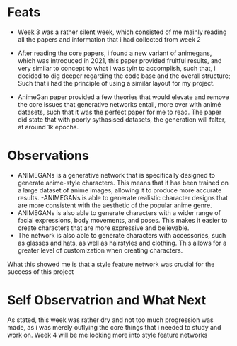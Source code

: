 # Feats

- Week 3 was a rather silent week, which consisted of me mainly reading all the papers and information that i had collected from week 2
- After reading the core papers, i found a new variant of animegans, which was introduced in 2021, this paper provided fruitful results, and very similar to concept to what i was tyin to accomplish, such that, i decided to dig deeper regarding the code base and the overall structure; Such that i had the principle of using a similar layout for my project.

- AnimeGan paper provided a few theories that would elevate and remove the core issues that generative networks entail, more over with animé datasets, such that it was the perfect paper for me to read. The paper did state that with poorly sythasised datasets, the generation will falter, at around 1k epochs.

# Observations

- ANIMEGANs is a generative network that is specifically designed to generate anime-style characters. This means that it has been trained on a large dataset of anime images, allowing it to produce more accurate results.
-ANIMEGANs is able to generate realistic character designs that are more consistent with the aesthetic of the popular anime genre.
- ANIMEGANs is also able to generate characters with a wider range of facial expressions, body movements, and poses. This makes it easier to create characters that are more expressive and believable.
- The network is also able to generate characters with accessories, such as glasses and hats, as well as hairstyles and clothing. This allows for a greater level of customization when creating characters.

What  this showed me is that a style feature network was crucial for the success of this project

# Self Observatrion and What Next

As stated, this week was rather dry and not too much progression was made, as i was merely outlying the core things that i needed to study and work on. Week 4 will be me looking more into style feature networks
